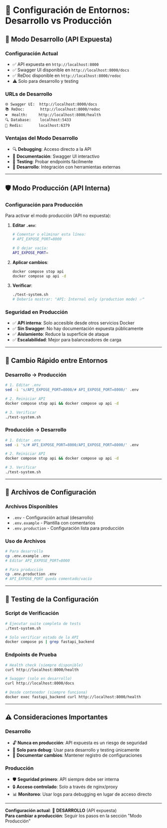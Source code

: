 # 🔧 Configuración de Entornos: Desarrollo vs Producción

## 🚀 Modo Desarrollo (API Expuesta)

### Configuración Actual
- ✅ API expuesta en `http://localhost:8000`
- ✅ Swagger UI disponible en `http://localhost:8000/docs`
- ✅ ReDoc disponible en `http://localhost:8000/redoc`
- ⚠️  Solo para desarrollo y testing

### URLs de Desarrollo
```
🌐 Swagger UI:  http://localhost:8000/docs
📚 ReDoc:       http://localhost:8000/redoc  
❤️  Health:     http://localhost:8000/health
🔍 Database:    localhost:5433
💾 Redis:       localhost:6379
```

### Ventajas del Modo Desarrollo
- 🔍 **Debugging**: Acceso directo a la API
- 📖 **Documentación**: Swagger UI interactivo
- 🧪 **Testing**: Probar endpoints fácilmente
- 🔧 **Desarrollo**: Integración con herramientas externas

---

## 🛡️ Modo Producción (API Interna)

### Configuración para Producción
Para activar el modo producción (API no expuesta):

1. **Editar `.env`**:
   ```bash
   # Comentar o eliminar esta línea:
   # API_EXPOSE_PORT=8000
   
   # O dejar vacía:
   API_EXPOSE_PORT=
   ```

2. **Aplicar cambios**:
   ```bash
   docker compose stop api
   docker compose up api -d
   ```

3. **Verificar**:
   ```bash
   ./test-system.sh
   # Debería mostrar: "API: Internal only (production mode) ✅"
   ```

### Seguridad en Producción
- ✅ **API interna**: Solo accesible desde otros servicios Docker
- ✅ **Sin Swagger**: No hay documentación expuesta públicamente
- ✅ **Aislamiento**: Reduce la superficie de ataque
- ✅ **Escalabilidad**: Mejor para balanceadores de carga

---

## 🔄 Cambio Rápido entre Entornos

### Desarrollo → Producción
```bash
# 1. Editar .env
sed -i 's/API_EXPOSE_PORT=8000/# API_EXPOSE_PORT=8000/' .env

# 2. Reiniciar API
docker compose stop api && docker compose up api -d

# 3. Verificar
./test-system.sh
```

### Producción → Desarrollo  
```bash
# 1. Editar .env
sed -i 's/# API_EXPOSE_PORT=8000/API_EXPOSE_PORT=8000/' .env

# 2. Reiniciar API
docker compose stop api && docker compose up api -d

# 3. Verificar
./test-system.sh
```

---

## 📁 Archivos de Configuración

### Archivos Disponibles
- `.env` - Configuración actual (desarrollo)
- `.env.example` - Plantilla con comentarios
- `.env.production` - Configuración lista para producción

### Uso de Archivos
```bash
# Para desarrollo
cp .env.example .env
# Editar API_EXPOSE_PORT=8000

# Para producción
cp .env.production .env
# API_EXPOSE_PORT queda comentado/vacío
```

---

## 🧪 Testing de la Configuración

### Script de Verificación
```bash
# Ejecutar suite completa de tests
./test-system.sh

# Solo verificar estado de la API
docker compose ps | grep fastapi_backend
```

### Endpoints de Prueba
```bash
# Health check (siempre disponible)
curl http://localhost:8000/health

# Swagger (solo en desarrollo)
curl http://localhost:8000/docs

# Desde contenedor (siempre funciona)
docker exec fastapi_backend curl http://localhost:8000/health
```

---

## ⚠️ Consideraciones Importantes

### Desarrollo
- 🔓 **Nunca en producción**: API expuesta es un riesgo de seguridad
- 🔧 **Solo para debug**: Usar para desarrollo y testing únicamente
- 📝 **Documentar cambios**: Mantener registro de configuraciones

### Producción
- 🛡️ **Seguridad primero**: API siempre debe ser interna
- 🔒 **Acceso controlado**: Solo a través de nginx/proxy
- 📊 **Monitoreo**: Usar logs para debugging en lugar de acceso directo

---

**Configuración actual**: 🔧 **DESARROLLO** (API expuesta)  
**Para cambiar a producción**: Seguir los pasos en la sección "Modo Producción"
